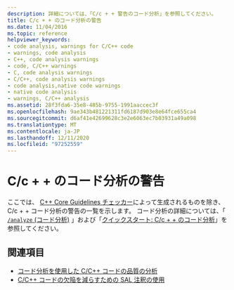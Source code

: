 ```yaml
---
description: 詳細については、「C/c + + 警告のコード分析」を参照してください。
title: C/c + + のコード分析の警告
ms.date: 11/04/2016
ms.topic: reference
helpviewer_keywords:
- code analysis, warnings for C/C++ code
- warnings, code analysis
- C++, code analysis warnings
- code, C/C++ warnings
- C, code analysis warnings
- C/C++, code analysis warnings
- code analysis,native code warnings
- native code analysis
- warnings, C/C++ analysis
ms.assetid: 28f3fda6-35e8-485b-9755-1991aaccec3f
ms.openlocfilehash: 9ae343b481221311fd6187d903e8e64fce655ca4
ms.sourcegitcommit: d6af41e42699628c3e2e6063ec7b03931a49a098
ms.translationtype: MT
ms.contentlocale: ja-JP
ms.lasthandoff: 12/11/2020
ms.locfileid: "97252559"
---
```

# <a name="code-analysis-for-cc-warnings"></a>C/c + + のコード分析の警告

ここでは、 [C++ Core Guidelines チェッカー](code-analysis-for-cpp-corecheck.md)によって生成されるものを除き、C/c + + コード分析の警告の一覧を示します。 コード分析の詳細については、「 [ `/analyze` (コード分析)](../build/reference/analyze-code-analysis.md) 」および「[クイックスタート: C/c + + のコード分析](../code-quality/quick-start-code-analysis-for-c-cpp.md)」を参照してください。

## <a name="see-also"></a>関連項目

- [コード分析を使用した C/C++ コードの品質の分析](../code-quality/code-analysis-for-c-cpp-overview.md)
- [C/C++ コードの欠陥を減らすための SAL 注釈の使用](../code-quality/using-sal-annotations-to-reduce-c-cpp-code-defects.md)
